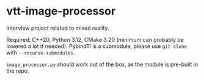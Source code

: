 # vtt-image-processor
Interview project related to mixed reality.

Required: C++20, Python 3.12, CMake 3.20 (minimum can probably be lowered a lot if needed). Pybind11 is a submodule, please use ```git clone``` with ```--recurse-submodules```.

```image_processor.py``` should work out of the box, as the module is pre-built in the repo.